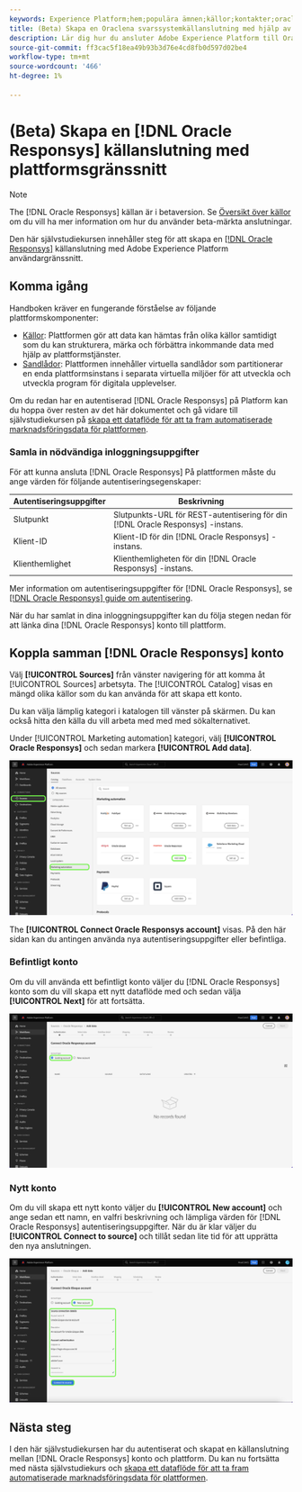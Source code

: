 ```yaml
---
keywords: Experience Platform;hem;populära ämnen;källor;kontakter;oracle;
title: (Beta) Skapa en Oraclena svarssystemkällanslutning med hjälp av plattformsgränssnittet
description: Lär dig hur du ansluter Adobe Experience Platform till Oracle Responssys med hjälp av plattformsgränssnittet.
source-git-commit: ff3cac5f18ea49b93b3d76e4cd8fb0d597d02be4
workflow-type: tm+mt
source-wordcount: '466'
ht-degree: 1%

---
```


# (Beta) Skapa en [!DNL Oracle Responsys] källanslutning med plattformsgränssnitt

>[!NOTE]
>
>The [!DNL Oracle Responsys] källan är i betaversion. Se [Översikt över källor](../../../../home.md#terms-and-conditions) om du vill ha mer information om hur du använder beta-märkta anslutningar.

Den här självstudiekursen innehåller steg för att skapa en [[!DNL Oracle Responsys]](../../../../connectors/marketing-automation/oracle-responsys.md) källanslutning med Adobe Experience Platform användargränssnitt.

## Komma igång

Handboken kräver en fungerande förståelse av följande plattformskomponenter:

* [Källor](../../../../home.md): Plattformen gör att data kan hämtas från olika källor samtidigt som du kan strukturera, märka och förbättra inkommande data med hjälp av plattformstjänster.
* [Sandlådor](../../../../../sandboxes/home.md): Plattformen innehåller virtuella sandlådor som partitionerar en enda plattformsinstans i separata virtuella miljöer för att utveckla och utveckla program för digitala upplevelser.

Om du redan har en autentiserad [!DNL Oracle Responsys] på Platform kan du hoppa över resten av det här dokumentet och gå vidare till självstudiekursen på [skapa ett dataflöde för att ta fram automatiserade marknadsföringsdata för plattformen](../../dataflow/marketing-automation.md).

### Samla in nödvändiga inloggningsuppgifter

För att kunna ansluta [!DNL Oracle Responsys] På plattformen måste du ange värden för följande autentiseringsegenskaper:

| Autentiseringsuppgifter | Beskrivning |
| --- | --- |
| Slutpunkt | Slutpunkts-URL för REST-autentisering för din [!DNL Oracle Responsys] -instans. |
| Klient-ID | Klient-ID för din [!DNL Oracle Responsys] -instans. |
| Klienthemlighet | Klienthemligheten för din [!DNL Oracle Responsys] -instans. |

Mer information om autentiseringsuppgifter för [!DNL Oracle Responsys], se [[!DNL Oracle Responsys] guide om autentisering](https://docs.oracle.com/en/cloud/saas/marketing/responsys-develop/API/GetStarted/authentication.htm).

När du har samlat in dina inloggningsuppgifter kan du följa stegen nedan för att länka dina [!DNL Oracle Responsys] konto till plattform.

## Koppla samman [!DNL Oracle Responsys] konto

Välj **[!UICONTROL Sources]** från vänster navigering för att komma åt [!UICONTROL Sources] arbetsyta. The [!UICONTROL Catalog] visas en mängd olika källor som du kan använda för att skapa ett konto.

Du kan välja lämplig kategori i katalogen till vänster på skärmen. Du kan också hitta den källa du vill arbeta med med med sökalternativet.

Under [!UICONTROL Marketing automation] kategori, välj **[!UICONTROL Oracle Responsys]** och sedan markera **[!UICONTROL Add data]**.

![Adobe Experience Platform-källkatalogen med Oraclets svarskälla markerad.](../../../../images/tutorials/create/oracle-responsys/catalog.png)

The **[!UICONTROL Connect Oracle Responsys account]** visas. På den här sidan kan du antingen använda nya autentiseringsuppgifter eller befintliga.

### Befintligt konto

Om du vill använda ett befintligt konto väljer du [!DNL Oracle Responsys] konto som du vill skapa ett nytt dataflöde med och sedan välja **[!UICONTROL Next]** för att fortsätta.

![Den befintliga kontoautentiseringsskärmen för Oraclena.](../../../../images/tutorials/create/oracle-responsys/existing.png)

### Nytt konto

Om du vill skapa ett nytt konto väljer du **[!UICONTROL New account]** och ange sedan ett namn, en valfri beskrivning och lämpliga värden för [!DNL Oracle Responsys] autentiseringsuppgifter. När du är klar väljer du **[!UICONTROL Connect to source]** och tillåt sedan lite tid för att upprätta den nya anslutningen.

![Den nya kontoautentiseringsskärmen för Oraclena.](../../../../images/tutorials/create/oracle-eloqua/new.png)

## Nästa steg

I den här självstudiekursen har du autentiserat och skapat en källanslutning mellan [!DNL Oracle Responsys] konto och plattform. Du kan nu fortsätta med nästa självstudiekurs och [skapa ett dataflöde för att ta fram automatiserade marknadsföringsdata för plattformen](../../dataflow/marketing-automation.md).
